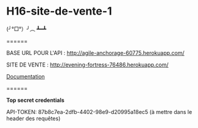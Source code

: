 # H16-site-de-vente-1

(╯°□°）╯︵ ┻━┻

======

BASE URL POUR L'API : http://agile-anchorage-60775.herokuapp.com/

SITE DE VENTE : http://evening-fortress-76486.herokuapp.com/

[Documentation](http://evening-fortress-76486.herokuapp.com/docs/)

======

**Top secret credentials**

API-TOKEN: 87b8c7ea-2dfb-4402-98e9-d20995a18ec5 (à mettre dans le header des requêtes)

